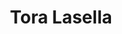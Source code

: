 ---
layout: landing
title: Tora Lasella
Description: Lorem ipsum dolor sit amet consectetur adipisicing elit. In, laboriosam nostrum. Minus impedit quis tempore natus explicabo quos sed ex.

hero_section:
  enable: true
  hero_sm_text: Sea food, italian, mediterranean
  bg_img: "/img/Branch/lasalle/Lasalle_s-Avenue-Fix.jpg"
  hero_text: Resaurant in
  hero_location: Bangkok
  hero_button:
    enable: true
    btn1: Button Title
    btn1_link: "#"
    btn2: Button Title
    btn2_link: "#"

about_section:
  enable: true
  title: Welcome to PROFI Beauty
  description: Lorem ipsum dolor, sit amet consectetur adipisicing elit. Vel quo suscipit, perferendis laudantium illum pariatur repudiandae et dolores nobis sequi praesentium a at? Debitis at aliquid totam excepturi sint perferendis.
  gallery_items:
    - "/img/Branch/lasalle/Lasalle_s-Avenue-1.jpg"
    - "/img/Branch/lasalle/Lasalle_s-Avenue-2.jpg"
  about_details:
    enable: true
    detail_item:
        - icon: location_on
          title: By appointment
          description: "Müllerstrasse 57, 8004 Zürich, Switzerland"
        - icon: phone
          title: Mobile Phone
          description: "+41 79 123 45 67"
        - icon: access_time
          title: Working Hours
          description: "11:00 AM - 9:00 PM"

menu_section:
  enable: true
  heading: Menu Highlights
  menu_items:
    - "/img/homepage/Category_Beef_1.png"
    - "/img/homepage/Category_Pork_2.png"
    - "/img/homepage/Category_Sushi_3.png"
    - "/img/homepage/Category_Seafood_4.png"
    - "/img/homepage/Category_Dessert_5.png"
    - "/img/homepage/Category_Drink_6.png"
  description: Lorem, ipsum dolor sit amet consectetur adipisicing elit. Excepturi numquam asperiores et, ullam odit inventore, expedita, alias eius sequi quidem nisi recusandae voluptatem minus ea ipsa modi quod. Totam, itaque?
  menu_btn:
    enable: true
    title: PDF Menu link
    link: "#"
---